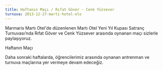 ```yaml
---
title: Haftanın Maçı / Rıfat Göver - Cenk Yüzsever
turnuva: 2013-12-27-marti-hotel-elo
---
```


Marmaris Martı Otel'de düzenlenen Martı Otel Yeni Yıl Kupası Satranç Turnuvası’nda Rıfat Göver ve Cenk Yüzsever arasında oynanan maçı sizlerle paylaşıyoruz.  

Haftanın Maçı  

Daha sonraki haftalarda, öğrencilerimiz arasında oynanan antrenman ve turnuva maçlarına yer vermeye devam edeceğiz.  
